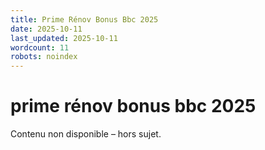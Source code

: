 ```yaml
---
title: Prime Rénov Bonus Bbc 2025
date: 2025-10-11
last_updated: 2025-10-11
wordcount: 11
robots: noindex
---
```


# prime rénov bonus bbc 2025

Contenu non disponible – hors sujet.